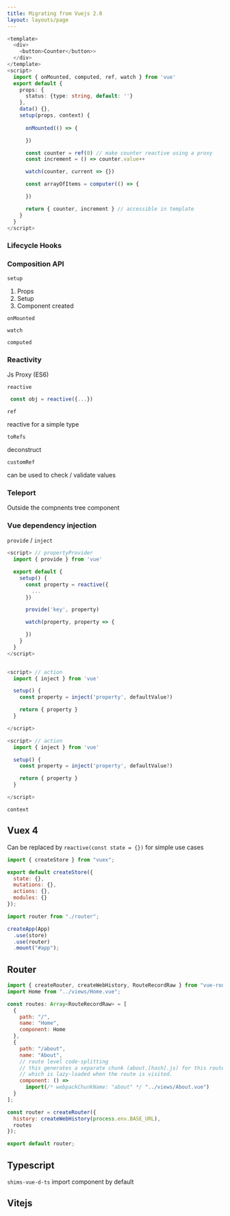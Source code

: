 ```yaml
---
title: Migrating from Vuejs 2.0
layout: layouts/page
---
```


```ts
<template>
  <div>
    <button>Counter</button>>
  </div>
</template>  
<script>
  import { onMounted, computed, ref, watch } from 'vue'
  export default {
    props: {
      status: {type: string, default: ''}
    },
    data() {},
    setup(props, context) {
      
      onMounted(() => {

      })

      const counter = ref(0) // make counter reactive using a proxy
      const increment = () => counter.value++

      watch(counter, current => {})

      const arrayOfItems = computer(() => {

      })

      return { counter, increment } // accessible in template
    }
  }
</script>

```

### Lifecycle Hooks


### Composition API

`setup`
1. Props
2. Setup
3. Component created


`onMounted`


`watch`



`computed`

### Reactivity

Js Proxy (ES6)

`reactive`

```js
 const obj = reactive({...})
```

`ref`

reactive for a simple type

`toRefs`

deconstruct 

`customRef`

can be used to check / validate values


### Teleport

Outside the compnents tree component


### Vue dependency injection

`provide` / `inject`

```js
<script> // propertyProvider
  import { provide } from 'vue'

  export default {
    setup() {
      const property = reactive({
        ...
      })

      provide('key', property)

      watch(property, property => {

      })
    }
  }
</script>


<script> // action
  import { inject } from 'vue'

  setup() {
    const property = inject('property', defaultValue?)

    return { property }
  }

</script>

<script> // action
  import { inject } from 'vue'

  setup() {
    const property = inject('property', defaultValue?)

    return { property }
  }

</script>

```

`context`

## Vuex 4

Can be replaced by `reactive(const state = {})` for simple use cases

```js
import { createStore } from "vuex";

export default createStore({
  state: {},
  mutations: {},
  actions: {},
  modules: {}
});
```

```js
import router from "./router";

createApp(App)
  .use(store)
  .use(router)
  .mount("#app");

```


## Router

```js
import { createRouter, createWebHistory, RouteRecordRaw } from "vue-router";
import Home from "../views/Home.vue";

const routes: Array<RouteRecordRaw> = [
  {
    path: "/",
    name: "Home",
    component: Home
  },
  {
    path: "/about",
    name: "About",
    // route level code-splitting
    // this generates a separate chunk (about.[hash].js) for this route
    // which is lazy-loaded when the route is visited.
    component: () =>
      import(/* webpackChunkName: "about" */ "../views/About.vue")
  }
];

const router = createRouter({
  history: createWebHistory(process.env.BASE_URL),
  routes
});

export default router;

```


## Typescript

`shims-vue-d-ts` import component by default

## Vitejs

